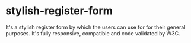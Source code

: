 # stylish-register-form
It's a stylish register form by which the users can use for for their general purposes. It's fully responsive, compatible and code validated by W3C.
